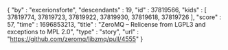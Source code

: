 {
  "by" : "excerionsforte",
  "descendants" : 19,
  "id" : 37819566,
  "kids" : [ 37819774, 37819723, 37819922, 37819930, 37819618, 37819726 ],
  "score" : 57,
  "time" : 1696853213,
  "title" : "ZeroMQ – Relicense from LGPL3 and exceptions to MPL 2.0",
  "type" : "story",
  "url" : "https://github.com/zeromq/libzmq/pull/4555"
}
